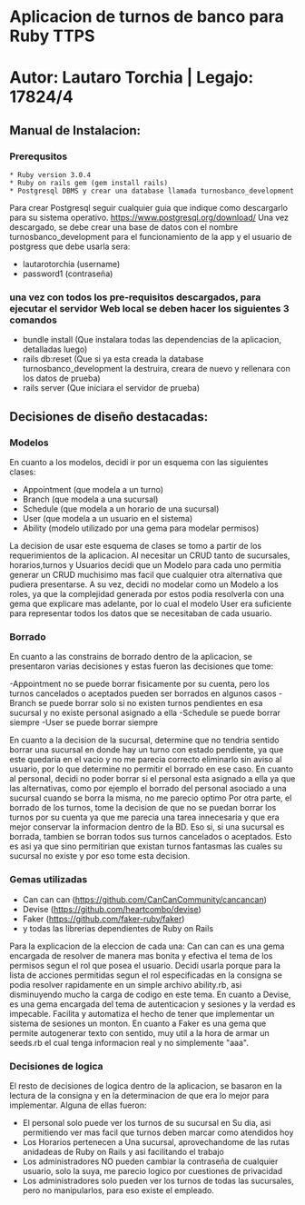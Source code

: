 # Aplicacion de turnos de banco para Ruby TTPS
# Autor: Lautaro Torchia | Legajo: 17824/4

## Manual de Instalacion:
### Prerequsitos
    * Ruby version 3.0.4
    * Ruby on rails gem (gem install rails)
    * Postgresql DBMS y crear una database llamada turnosbanco_development

Para crear Postgresql seguir cualquier guia que indique como descargarlo para su sistema operativo. https://www.postgresql.org/download/
Una vez descargado, se debe crear una base de datos
con el nombre turnosbanco_development para el funcionamiento de la app y el usuario de postgress que debe usarla sera:
   - lautarotorchia (username)
   - password1 (contraseña)
 
   
### una vez con todos los pre-requisitos descargados, para ejecutar el servidor Web local se deben hacer los siguientes 3 comandos

  * bundle install (Que instalara todas las dependencias de la aplicacion, detalladas luego)
  * rails db:reset (Que si ya esta creada la database turnosbanco_development la destruira, creara de nuevo y rellenara con los datos de prueba)
  * rails server (Que iniciara el servidor de prueba)
 


## Decisiones de diseño destacadas:

### Modelos
En cuanto a los modelos, decidi ir por un esquema con las siguientes clases:
   - Appointment (que modela a un turno)
   - Branch (que modela a una sucursal)
   - Schedule (que modela a un horario de una sucursal)
   - User (que modela a un usuario en el sistema)
   - Ability (modelo utilizado por una gema para modelar permisos)

La decision de usar este esquema de clases se tomo a partir de los requerimientos de la aplicacion. Al necesitar un CRUD tanto de sucursales, horarios,turnos y Usuarios decidi que un Modelo para cada uno permitia generar un CRUD muchisimo mas facil que cualquier otra alternativa que pudiera presentarse. A su vez, decidi no modelar como un Modelo a los roles, ya que la complejidad generada por estos podia resolverla con una gema que explicare mas adelante, por lo cual el modelo User era suficiente para representar todos los datos que se necesitaban de cada usuario.

### Borrado

En cuanto a las constrains de borrado dentro de la aplicacion, se presentaron varias decisiones y estas fueron las decisiones que tome:

   -Appointment no se puede borrar fisicamente por su cuenta, pero los turnos cancelados o aceptados pueden ser borrados en algunos casos
   -Branch se puede borrar solo si no existen turnos pendientes en esa sucursal y no existe personal asignado a ella
   -Schedule se puede borrar siempre
   -User se puede borrar siempre

   En cuanto a la decision de la sucursal, determine que no tendria sentido borrar una sucursal en donde hay un turno con estado pendiente, ya que este quedaria en el vacio y no me parecia correcto eliminarlo sin aviso al usuario, por lo que determine no permitir el borrado en ese caso. En cuanto al personal, decidi no poder borrar si el personal esta asignado a ella ya que las alternativas, como por ejemplo el borrado del personal asociado a una sucursal cuando se borra la misma, no me parecio optimo
   Por otra parte, el borrado de los turnos, tome la decision de que no se puedan borrar los turnos por su cuenta ya que me parecia una tarea innecesaria y que era mejor conservar la informacion dentro de la BD. Eso si, si una sucursal es borrada, tambien se borran todos sus turnos cancelados o aceptados. Esto es asi ya que sino permitirian que existan turnos fantasmas las cuales su sucursal no existe y por eso tome esta decision.

### Gemas utilizadas

   - Can can can (https://github.com/CanCanCommunity/cancancan)
   - Devise (https://github.com/heartcombo/devise)
   - Faker (https://github.com/faker-ruby/faker)
   - y todas las librerias dependientes de Ruby on Rails

Para la explicacion de la eleccion de cada una: Can can can es una gema encargada de resolver de manera mas bonita y efectiva el tema de los permisos segun el rol que posea el usuario. Decidi usarla porque para la lista de acciones permitidas segun el rol especificadas en la consigna se podia resolver rapidamente en un simple archivo ability.rb, asi disminuyendo mucho la carga de codigo en este tema. En cuanto a Devise, es una gema encargada del tema de autenticacion y sesiones y la verdad es impecable. Facilita y automatiza el hecho de tener que implementar un sistema de sesiones un monton. En cuanto a Faker es una gema que permite autogenerar texto con sentido, muy util a la hora de armar un seeds.rb el cual tenga informacion real y no simplemente "aaa".

### Decisiones de logica
El resto de decisiones de logica dentro de la aplicacion, se basaron en la lectura de la consigna y en la determinacion de que era lo mejor para implementar. Alguna de ellas fueron:

   - El personal solo puede ver los turnos de su sucursal en Su dia, asi permitiendo ver mas facil que turnos deben marcar como atendidos hoy
   - Los Horarios pertenecen a Una sucursal, aprovechandome de las rutas anidadeas de Ruby on Rails y asi facilitando el trabajo
   - Los administradores NO pueden cambiar la contraseña de cualquier usuario, solo la suya, me parecio logico por cuestiones de privacidad
   - Los administradores solo pueden ver los turnos de todas las sucursales, pero no manipularlos, para eso existe el empleado.


